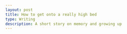 ```yaml
---
layout: post
title: How to get onto a really high bed
type: Writing
description: A short story on memory and growing up
---
```

